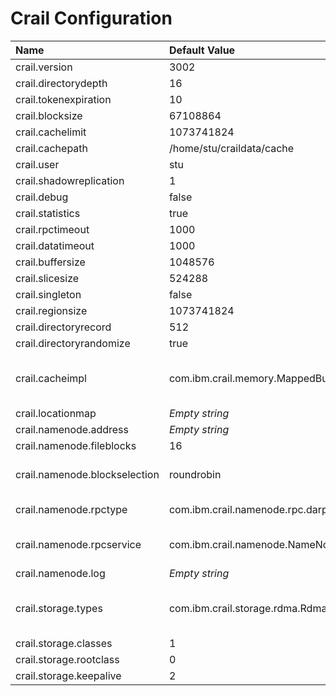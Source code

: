 # Crail Configuration

| Name | Default Value | Comment |
| :--- | :--- | :--- |
| crail.version | 3002 |  |
| crail.directorydepth | 16 |  |
| crail.tokenexpiration | 10 |  |
| crail.blocksize | 67108864 |  |
| crail.cachelimit | 1073741824 |  |
| crail.cachepath | /home/stu/craildata/cache | path, should be huge page mountpoint |
| crail.user | stu |  |
| crail.shadowreplication | 1 |  |
| crail.debug | false |  |
| crail.statistics | true |  |
| crail.rpctimeout | 1000 |  |
| crail.datatimeout | 1000 |  |
| crail.buffersize | 1048576 | Crail buffer size in bytes |
| crail.slicesize | 524288 | Crail slice size in bytes |
| crail.singleton | false |  |
| crail.regionsize | 1073741824 | Crail region size in bytes |
| crail.directoryrecord | 512 |  |
| crail.directoryrandomize | true |  |
| crail.cacheimpl | com.ibm.crail.memory.MappedBufferCache | The class name of Crail cache implementation. Currently available values are "com.ibm.crail.memory.MappedBufferCache" or "com.ibm.crail.storage.nvmf.NvmfBufferCache". |
| crail.locationmap | _Empty string_ |  |
| crail.namenode.address | _Empty string_ | The IP address which a NameNode binds. |
| crail.namenode.fileblocks | 16 |  |
| crail.namenode.blockselection | roundrobin | The distribution strategy for writing data blocks. Currently available values are "roundrobin" or "random". |
| crail.namenode.rpctype | com.ibm.crail.namenode.rpc.darpc.DaRPCNameNode | The currently available value is only "com.ibm.crail.namenode.rpc.darpc.DaRPCNameNode". |
| crail.namenode.rpcservice | com.ibm.crail.namenode.NameNodeService | Currently available values are "com.ibm.crail.namenode.NameNodeService" or "com.ibm.crail.namenode.LogDispatcher". |
| crail.namenode.log | _Empty string_ |  |
| crail.storage.types | com.ibm.crail.storage.rdma.RdmaStorageTier | Class names of StorageTier implementation separated by commas. Currently available values are "com.ibm.crail.storage.rdma.RdmaStorageTier" and "com.ibm.crail.storage.nvmf.NvmfStorageTier". |
| crail.storage.classes | 1 |  |
| crail.storage.rootclass | 0 |  |
| crail.storage.keepalive | 2 | In seconds |



